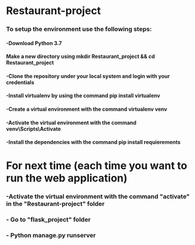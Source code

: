 # Restaurant-project
### To setup the environment use the following steps:
#### -Download Python 3.7
#### Make a new directory using mkdir Restaurant_project && cd Restaurant_project
#### -Clone the repository under your local system and login with your credentials
#### -Install virtualenv by using the command pip install virtualenv
#### -Create a virtual environment with the command virtualenv venv
#### -Activate the virtual environment with the command venv\Scripts\Activate
#### -Install the dependencies with the command pip install requierements


# For next time (each time you want to run the web application)
### -Activate the virtual environment with the command "activate" in the "Restaurant-project" folder 
### - Go to "flask_project" folder
### - Python manage.py runserver